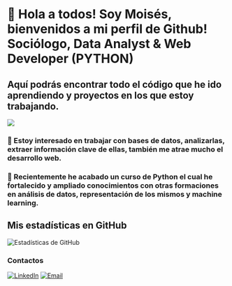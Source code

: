 # 👋 Hola a todos! Soy Moisés,  bienvenidos a mi perfil de Github! Sociólogo, Data Analyst & Web Developer (PYTHON)
## Aquí podrás encontrar todo el código que he ido aprendiendo y proyectos en los que estoy trabajando.
  ![](https://www.ucatalunya.edu.co/img/blog/herramientas-de-analisis-de-datos.jpg)
### 👀 Estoy interesado en trabajar con bases de datos, analizarlas, extraer información clave de ellas, también me atrae mucho el desarrollo web.
### 🌱 Recientemente he acabado un curso de Python el cual he fortalecido y ampliado conocimientos con otras formaciones en análisis de datos, representación de los mismos y machine learning.


## Mis estadísticas en GitHub
![Estadísticas de GitHub](https://github-readme-stats.vercel.app/api?username=MiNSp4iN&show_icons=true&theme=dark&count_private=true&hide=stars,issues)

### Contactos
[![LinkedIn](https://img.icons8.com/color/48/000000/linkedin.png)](https://www.linkedin.com/in/mois%C3%A9s-illanes-nieto-bb97b9128/)
[![Email](https://img.shields.io/badge/millanesnieto@hotmail.com-white?style=flat&logo=gmail)](mailto:millanesnieto@hotmail.com)
